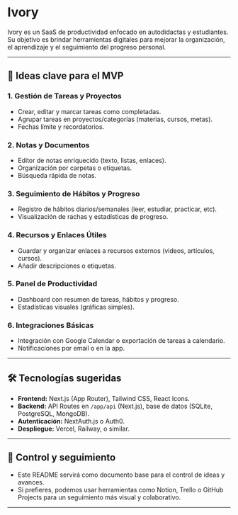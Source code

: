 # Ivory

Ivory es un SaaS de productividad enfocado en autodidactas y estudiantes. Su objetivo es brindar herramientas digitales para mejorar la organización, el aprendizaje y el seguimiento del progreso personal.

---

## 🚀 Ideas clave para el MVP

### 1. Gestión de Tareas y Proyectos
- Crear, editar y marcar tareas como completadas.
- Agrupar tareas en proyectos/categorías (materias, cursos, metas).
- Fechas límite y recordatorios.

### 2. Notas y Documentos
- Editor de notas enriquecido (texto, listas, enlaces).
- Organización por carpetas o etiquetas.
- Búsqueda rápida de notas.

### 3. Seguimiento de Hábitos y Progreso
- Registro de hábitos diarios/semanales (leer, estudiar, practicar, etc).
- Visualización de rachas y estadísticas de progreso.

### 4. Recursos y Enlaces Útiles
- Guardar y organizar enlaces a recursos externos (videos, artículos, cursos).
- Añadir descripciones o etiquetas.

### 5. Panel de Productividad
- Dashboard con resumen de tareas, hábitos y progreso.
- Estadísticas visuales (gráficas simples).

### 6. Integraciones Básicas
- Integración con Google Calendar o exportación de tareas a calendario.
- Notificaciones por email o en la app.

---

## 🛠️ Tecnologías sugeridas

- **Frontend:** Next.js (App Router), Tailwind CSS, React Icons.
- **Backend:** API Routes en `/app/api` (Next.js), base de datos (SQLite, PostgreSQL, MongoDB).
- **Autenticación:** NextAuth.js o Auth0.
- **Despliegue:** Vercel, Railway, o similar.

---

## 📒 Control y seguimiento

- Este README servirá como documento base para el control de ideas y avances.
- Si prefieres, podemos usar herramientas como Notion, Trello o GitHub Projects para un seguimiento más visual y colaborativo.

---